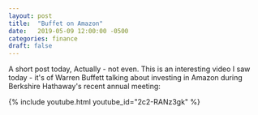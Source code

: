 ```yaml
---
layout: post
title:  "Buffet on Amazon"
date:   2019-05-09 12:00:00 -0500
categories: finance
draft: false
---
```


A short post today, Actually - not even. This is an interesting video I saw today - it's of Warren Buffett talking about investing in Amazon during Berkshire Hathaway's recent annual meeting:

{% include youtube.html youtube_id="2c2-RANz3gk" %}
